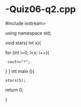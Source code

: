 # -Quiz06-q2.cpp
#include iostream>

using namespace std;

 void stars( int x){
 
 
   for (int i=0; i<x; i++){
   
     cout<<"*";
     
   }
 }
 int main (){
 
    stars(5);
    
   return 0;
   
 }
